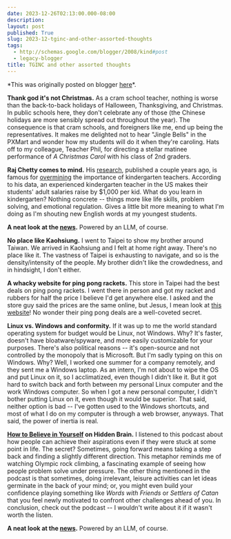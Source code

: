 ```yaml
---
date: 2023-12-26T02:13:00.000-08:00
description: 
layout: post
published: True
slug: 2023-12-tginc-and-other-assorted-thoughts
tags:
  - http://schemas.google.com/blogger/2008/kind#post
  - legacy-blogger
title: TGINC and other assorted thoughts
---
```


\*This was originally posted on blogger [here](https://www.rohanprasad.org/2023/12/tginc-and-other-assorted-thoughts.html)\*.

**Thank god it's not Christmas.** As a cram school teacher, nothing is worse than the back-to-back holidays of Halloween, Thanksgiving, and Christmas. In public schools here, they don't celebrate any of those (the Chinese holidays are more sensibly spread out throughout the year). The consequence is that cram schools, and foreigners like me, end up being the representatives. It makes me delighted not to hear "Jingle Bells" in the PXMart and wonder how my students will do it when they're caroling. Hats off to my colleague, Teacher Phil, for directing a stellar matinee performance of *A Christmas Carol* with his class of 2nd graders.

**Raj Chetty comes to mind.** His [research](https://www.harvardmagazine.com/2010/10/kindergarten-matters), published a couple years ago, is famous for [overmining](https://www.wordhippo.com/what-is/the-opposite-of/undermine.html) the importance of kindergarten teachers. According to his data, an experienced kindergarten teacher in the US makes their students' adult salaries raise by $1,000 per kid. What do you learn in kindergarten? Nothing concrete -- things more like life skills, problem solving, and emotional regulation. Gives a little bit more meaning to what I'm doing as I'm shouting new English words at my youngest students.

**A neat look at the [news](https://newsdejavu.github.io/).** Powered by an LLM, of course.   


**No place like Kaohsiung.** I went to Taipei to show my brother around Taiwan. We arrived in Kaohsiung and I felt at home right away. There's no place like it. The vastness of Taipei is exhausting to navigate, and so is the density/intensity of the people. My brother didn't like the crowdedness, and in hindsight, I don't either.

**A whacky website for ping pong rackets.** This store in Taipei had the best deals on ping pong rackets. I went there in person and got my racket and rubbers for half the price I believe I'd get anywhere else. I asked and the store guy said the prices are the same online, but Jesus, I mean look at [this website](http://www.tabletennis.com.tw/index_1.htm)! No wonder their ping pong deals are a well-coveted secret.

**Linux vs. Windows and conformity.** If it was up to me the world standard operating system for budget would be Linux, not Windows. Why? It's faster, doesn't have bloatware/spyware, and more easily customizable for your purposes. There's also political reasons -- it's open-source and not controlled by the monopoly that is Microsoft. But I'm sadly typing on this on Windows. Why? Well, I worked one summer for a company remotely, and they sent me a Windows laptop. As an intern, I'm not about to wipe the OS and put Linux on it, so I acclimatized, even though I didn't like it. But it got hard to switch back and forth between my personal Linux computer and the work Windows computer. So when I got a new personal computer, I didn't bother putting Linux on it, even though it would be superior. That said, neither option is bad -- I've gotten used to the Windows shortcuts, and most of what I do on my computer is through a web browser, anyways. That said, the power of inertia is real.

**[How to Believe in Yourself](https://hiddenbrain.org/podcast/how-to-believe-in-yourself/) on Hidden Brain.** I listened to this podcast about how people can achieve their aspirations even if they were stuck at some point in life. The secret? Sometimes, going forward means taking a step back and finding a slightly different direction. This metaphor reminds me of watching Olympic rock climbing, a fascinating example of seeing how people problem solve under pressure. The other thing mentioned in the podcast is that sometimes, doing irrelevant, leisure activities can let ideas germinate in the back of your mind; or, you might even build your confidence playing something like *Words with Friends* or *Settlers of Catan* that you feel newly motivated to confront other challenges ahead of you. In conclusion, check out the podcast -- I wouldn't write about it if it wasn't worth the listen.

**A neat look at the [news](https://newsdejavu.github.io/).** Powered by an LLM, of course.  


